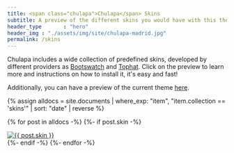 ```yaml
---
title: <span class="chulapa">Chulapa</span> Skins
subtitle: A preview of the different skins you would have with this theme
header_type       : "hero"
header_img : "./assets/img/site/chulapa-madrid.jpg"
permalink: /skins
---
```


<span class="chulapa">Chulapa</span> includes a wide collection of predefined skins, developed by different providers as [Bootswatch](https://bootswatch.com/) and [Tophat](https://themesguide.github.io/top-hat/dist/). Click on the preview to learn more and instructions on how to install it, it's easy and fast!

Additionally, you can have a preview of the current theme [here](https://dieghernan.github.io/chulapa/skins/current).


{% assign alldocs = site.documents | where_exp: "item", "item.collection == 'skins'" | sort: "date" | reverse %}


{% for post in alldocs -%} 
  {%- if post.skin -%}
  <div class="my-2">
  <a href="{{- post.url | absolute_url -}}">
 <img class="w-100 rounded border" src="{{- post.og_image | replace: ".png", ".webp" | absolute_url  -}}" alt="{{ post.skin }}"></a>
 </div>
 {%- endif -%}
{%- endfor -%}




